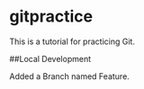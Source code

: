 # gitpractice

This is a tutorial for practicing Git.

##Local Development 

Added a Branch named Feature.
